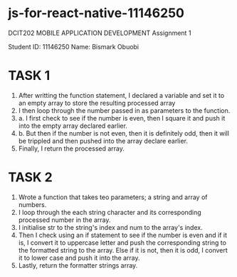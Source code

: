 # js-for-react-native-11146250
DCIT202 MOBILE APPLICATION DEVELOPMENT Assignment 1

Student ID: 11146250
Name: Bismark Obuobi

# TASK 1
1. After writting the function statement, I declared a variable and set it to an empty array to store the resulting processed array
2. I then loop through the number passed in as parameters to the function.
2. a. I first check to see if the number is even, then I square it and push it into the empty array declared earlier.
2. b. But then if the number is not even, then it is definitely odd, then it will be trippled and then pushed into the array declare earlier.
3. Finally, I return the processed array.



# TASK 2
1. Wrote a function that takes teo parameters; a string and array of numbers.
2. I loop through the each string character and its corresponding processed number in the array.
3. I initialise str to the string's index and num to the array's index.
4. Then I check using an if statement to see if the number is even and if it is, I convert it to uppercase letter and push the corresponding string to the formatted string to the array. Else if it is not, then it is odd, I convert it to lower case and push it into the array.
5. Lastly, return the formatter strings array.